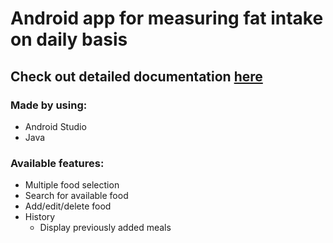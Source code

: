 # Android app for measuring fat intake on daily basis

## Check out detailed documentation [here](https://repozitorij.etfos.hr/islandora/object/etfos%3A1504)

### Made by using: 
+ Android Studio
+ Java

### Available features:
+ Multiple food selection
+ Search for available food
+ Add/edit/delete food
+ History
  + Display previously added meals
